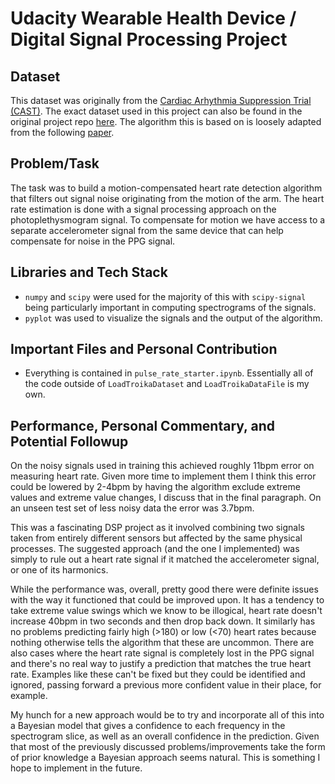 # Udacity Wearable Health Device / Digital Signal Processing Project

## Dataset

This dataset was originally from the [Cardiac Arhythmia Suppression Trial (CAST)](https://physionet.org/content/crisdb/1.0.0/). The exact dataset used in this project can also be found in the original project repo [here](https://github.com/udacity/nd320-c4-wearable-data-project-starter). The algorithm this is based on is loosely adapted from the following [paper](https://arxiv.org/pdf/1409.5181.pdf).

## Problem/Task

The task was to build a motion-compensated heart rate detection algorithm that filters out signal noise originating from the motion of the arm. The heart rate estimation is done with a signal processing approach on the photoplethysmogram signal. To compensate for motion we have access to a separate accelerometer signal from the same device that can help compensate for noise in the PPG signal.

## Libraries and Tech Stack

- `numpy` and `scipy` were used for the majority of this with `scipy-signal` being particularly important in computing spectrograms of the signals.
- `pyplot` was used to visualize the signals and the output of the algorithm.

## Important Files and Personal Contribution

- Everything is contained in `pulse_rate_starter.ipynb`. Essentially all of the code outside of `LoadTroikaDataset` and `LoadTroikaDataFile` is my own.

## Performance, Personal Commentary, and Potential Followup

On the noisy signals used in training this achieved roughly 11bpm error on measuring heart rate. Given more time to implement them I think this error could be lowered by 2-4bpm by having the algorithm exclude extreme values and extreme value changes, I discuss that in the final paragraph. On an unseen test set of less noisy data the error was 3.7bpm.

This was a fascinating DSP project as it involved combining two signals taken from entirely different sensors but affected by the same physical processes. The suggested approach (and the one I implemented) was simply to rule out a heart rate signal if it matched the accelerometer signal, or one of its harmonics.

While the performance was, overall, pretty good there were definite issues with the way it functioned that could be improved upon. It has a tendency to take extreme value swings which we know to be illogical, heart rate doesn't increase 40bpm in two seconds and then drop back down. It similarly has no problems predicting fairly high (>180) or low (<70) heart rates because nothing otherwise tells the algorithm that these are uncommon. There are also cases where the heart rate signal is completely lost in the PPG signal and there's no real way to justify a prediction that matches the true heart rate. Examples like these can't be fixed but they could be identified and ignored, passing forward a previous more confident value in their place, for example.

My hunch for a new approach would be to try and incorporate all of this into a Bayesian model that gives a confidence to each frequency in the spectrogram slice, as well as an overall confidence in the prediction. Given that most of the previously discussed problems/improvements take the form of prior knowledge a Bayesian approach seems natural. This is something I hope to implement in the future.
